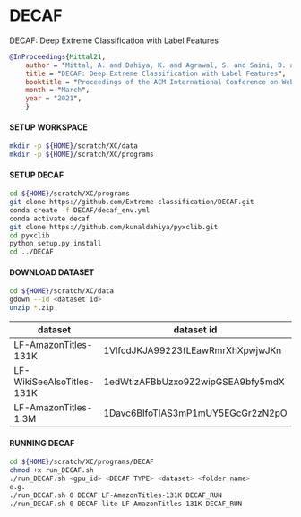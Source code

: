 # DECAF
DECAF: Deep Extreme Classification with Label Features
```bib
@InProceedings{Mittal21,
    author = "Mittal, A. and Dahiya, K. and Agrawal, S. and Saini, D. and Agarwal, S. and Kar, P. and Varma, M.",
    title = "DECAF: Deep Extreme Classification with Label Features",
    booktitle = "Proceedings of the ACM International Conference on Web Search and Data Mining",
    month = "March",
    year = "2021",
    }
```

#### SETUP WORKSPACE
```bash
mkdir -p ${HOME}/scratch/XC/data 
mkdir -p ${HOME}/scratch/XC/programs
```

#### SETUP DECAF
```bash
cd ${HOME}/scratch/XC/programs
git clone https://github.com/Extreme-classification/DECAF.git
conda create -f DECAF/decaf_env.yml
conda activate decaf
git clone https://github.com/kunaldahiya/pyxclib.git
cd pyxclib
python setup.py install
cd ../DECAF
```

#### DOWNLOAD DATASET
```bash
cd ${HOME}/scratch/XC/data
gdown --id <dataset id>
unzip *.zip
```
| dataset                   | dataset id                        |
|---------------------------|-----------------------------------|
| LF-AmazonTitles-131K      | 1VlfcdJKJA99223fLEawRmrXhXpwjwJKn |
| LF-WikiSeeAlsoTitles-131K | 1edWtizAFBbUzxo9Z2wipGSEA9bfy5mdX |
| LF-AmazonTitles-1.3M      | 1Davc6BIfoTIAS3mP1mUY5EGcGr2zN2pO |

#### RUNNING DECAF
```bash
cd ${HOME}/scratch/XC/programs/DECAF
chmod +x run_DECAF.sh
./run_DECAF.sh <gpu_id> <DECAF TYPE> <dataset> <folder name>
e.g.
./run_DECAF.sh 0 DECAF LF-AmazonTitles-131K DECAF_RUN
./run_DECAF.sh 0 DECAF-lite LF-AmazonTitles-131K DECAF_RUN

```

